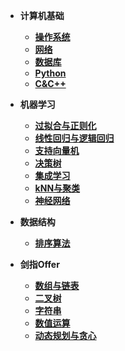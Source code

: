 * **计算机基础**
  * [**操作系统**](/计算机基础/操作系统.md)
  * [**网络**](/计算机基础/网络.md)
  * [**数据库**](/计算机基础/数据库.md)
  * [**Python**](/计算机基础/Python.md)
  * [**C&C++**](/计算机基础/C&C++.md)

* **机器学习**
  * [**过拟合与正则化**](/机器学习/过拟合与正则化.md)
  * [**线性回归与逻辑回归**](/机器学习/线性回归与逻辑回归.md)
  * [**支持向量机**](/机器学习/支持向量机.md)
  * [**决策树**](/机器学习/决策树.md)
  * [**集成学习**](/机器学习/集成学习.md)
  * [**kNN与聚类**](/机器学习/kNN与聚类.md)
  * [**神经网络**](/机器学习/神经网络.md)

* **数据结构**
  * [**排序算法**](/数据结构/排序算法.md)

* **剑指Offer**
  * [**数组与链表**](/剑指Offer/数组与链表.md)
  * [**二叉树**](/剑指Offer/二叉树.md)
  * [**字符串**](/剑指Offer/字符串.md)
  * [**数值运算**](/剑指Offer/数值运算.md)
  * [**动态规划与贪心**](/剑指Offer/动态规划与贪心.md)
